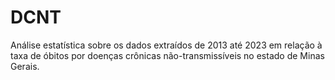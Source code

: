 # DCNT
Análise estatística sobre os dados extraídos de 2013 até 2023 em relação à taxa de óbitos por doenças crônicas não-transmissíveis no estado de Minas Gerais.
